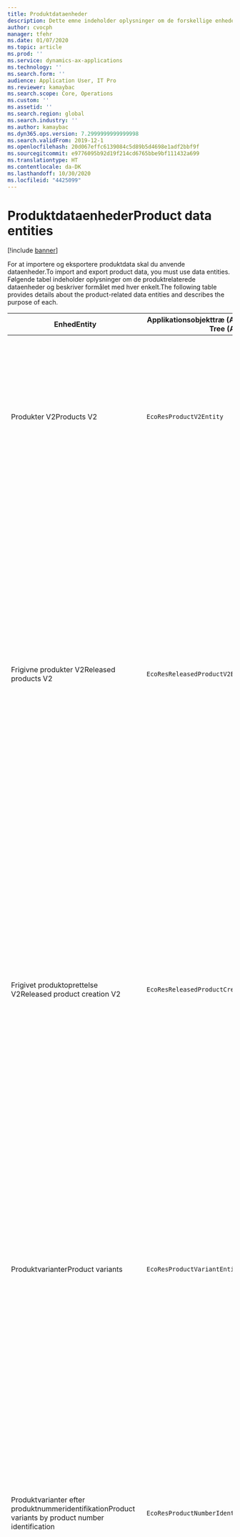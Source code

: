 ```yaml
---
title: Produktdataenheder
description: Dette emne indeholder oplysninger om de forskellige enheder, der kan bruges til at importere og eksportere produktdata.
author: cvocph
manager: tfehr
ms.date: 01/07/2020
ms.topic: article
ms.prod: ''
ms.service: dynamics-ax-applications
ms.technology: ''
ms.search.form: ''
audience: Application User, IT Pro
ms.reviewer: kamaybac
ms.search.scope: Core, Operations
ms.custom: ''
ms.assetid: ''
ms.search.region: global
ms.search.industry: ''
ms.author: kamaybac
ms.dyn365.ops.version: 7.2999999999999998
ms.search.validFrom: 2019-12-1
ms.openlocfilehash: 20d067effc6139084c5d89b5d4698e1adf2bbf9f
ms.sourcegitcommit: e9776095b92d19f214cd6765bbe9bf111432a699
ms.translationtype: HT
ms.contentlocale: da-DK
ms.lasthandoff: 10/30/2020
ms.locfileid: "4425099"
---
```

# <a name="product-data-entities"></a><span data-ttu-id="18568-103">Produktdataenheder</span><span class="sxs-lookup"><span data-stu-id="18568-103">Product data entities</span></span>

[!include [banner](../includes/banner.md)]

<span data-ttu-id="18568-104">For at importere og eksportere produktdata skal du anvende dataenheder.</span><span class="sxs-lookup"><span data-stu-id="18568-104">To import and export product data, you must use data entities.</span></span> <span data-ttu-id="18568-105">Følgende tabel indeholder oplysninger om de produktrelaterede dataenheder og beskriver formålet med hver enkelt.</span><span class="sxs-lookup"><span data-stu-id="18568-105">The following table provides details about the product-related data entities and describes the purpose of each.</span></span>

| <span data-ttu-id="18568-106">Enhed</span><span class="sxs-lookup"><span data-stu-id="18568-106">Entity</span></span> | <span data-ttu-id="18568-107">Applikationsobjekttræ (AOT) navn (type)</span><span class="sxs-lookup"><span data-stu-id="18568-107">Application Object Tree (AOT) name (type)</span></span> | <span data-ttu-id="18568-108">Notater</span><span class="sxs-lookup"><span data-stu-id="18568-108">Notes</span></span> |
|--------|-------------------------------------------|-------|
| <span data-ttu-id="18568-109">Produkter V2</span><span class="sxs-lookup"><span data-stu-id="18568-109">Products V2</span></span> | `EcoResProductV2Entity` | <span data-ttu-id="18568-110">Denne enhed bruges til at importere og eksportere delte produkter, specifikke produkter og produktmastere.</span><span class="sxs-lookup"><span data-stu-id="18568-110">This entity is used to import and export shared products-distinct products and product masters.</span></span> <span data-ttu-id="18568-111">Det giver mulighed for opdateringer.</span><span class="sxs-lookup"><span data-stu-id="18568-111">It allows for updates.</span></span> <span data-ttu-id="18568-112">Den understøtter ikke sætbaserede SQL-handlinger.</span><span class="sxs-lookup"><span data-stu-id="18568-112">It doesn't support set-based SQL operations.</span></span> <span data-ttu-id="18568-113">Det er aktiveret for Open Data Protocol (OData).</span><span class="sxs-lookup"><span data-stu-id="18568-113">It's enabled for Open Data Protocol (OData).</span></span> |
| <span data-ttu-id="18568-114">Frigivne produkter V2</span><span class="sxs-lookup"><span data-stu-id="18568-114">Released products V2</span></span> | `EcoResReleasedProductV2Entity` | <span data-ttu-id="18568-115">Denne enhed bruges til at importere og eksportere udgivne produkter, specifikke produkter og produktmastere.</span><span class="sxs-lookup"><span data-stu-id="18568-115">This entity is used to import and export released products-distinct products and product masters.</span></span> <span data-ttu-id="18568-116">Det giver mulighed for opdateringer.</span><span class="sxs-lookup"><span data-stu-id="18568-116">It allows for updates.</span></span> <span data-ttu-id="18568-117">Det kræver, at det delte produkt allerede er oprettet.</span><span class="sxs-lookup"><span data-stu-id="18568-117">It requires that the shared product already be created.</span></span> <span data-ttu-id="18568-118">Når et nyt frigivet produkt importeres, sker der en frigivelse af det delte produkt.</span><span class="sxs-lookup"><span data-stu-id="18568-118">When a new released product is imported, a release of the shared product occurs.</span></span> <span data-ttu-id="18568-119">Der er også separate enheder, der kan bruges til at importere og eksportere frigivne produktmastere og frigivne specifikke varianter.</span><span class="sxs-lookup"><span data-stu-id="18568-119">There are also separate entities that can be used to import and export released product masters and released distinct variants.</span></span> <span data-ttu-id="18568-120">Denne enhed understøtter ikke sætbaserede SQL-handlinger eller slettehandlinger.</span><span class="sxs-lookup"><span data-stu-id="18568-120">This entity doesn't support set-based SQL operations or delete operations.</span></span> <span data-ttu-id="18568-121">Det er aktiveret for OData.</span><span class="sxs-lookup"><span data-stu-id="18568-121">It's enabled for OData.</span></span> |
| <span data-ttu-id="18568-122">Frigivet produktoprettelse V2</span><span class="sxs-lookup"><span data-stu-id="18568-122">Released product creation V2</span></span> | `EcoResReleasedProductCreationV2Entity` | <span data-ttu-id="18568-123">Denne enhed bruges til at importere delte produkter og frigivne produkter i ét trin.</span><span class="sxs-lookup"><span data-stu-id="18568-123">This entity is used to import shared products and released products in one step.</span></span> <span data-ttu-id="18568-124">Selvom det understøtter eksport, anbefales denne brug ikke, da formålet med enheden er produktoprettelse.</span><span class="sxs-lookup"><span data-stu-id="18568-124">Although it supports exports, that use isn't recommended, because the purpose of the entity is product creation.</span></span> <span data-ttu-id="18568-125">Det understøtter ikke opdateringer.</span><span class="sxs-lookup"><span data-stu-id="18568-125">It doesn't support updates.</span></span> <span data-ttu-id="18568-126">Det understøtter et begrænset sæt felter (felter, der er tilgængelige i dialogboksen produktoprettelse).</span><span class="sxs-lookup"><span data-stu-id="18568-126">It supports a limited set of fields (fields that are available in the product creation dialog box).</span></span> <span data-ttu-id="18568-127">Den understøtter ikke sætbaserede SQL-handlinger.</span><span class="sxs-lookup"><span data-stu-id="18568-127">It doesn't support set-based SQL operations.</span></span> <span data-ttu-id="18568-128">Det er ikke afsløret gennem OData.</span><span class="sxs-lookup"><span data-stu-id="18568-128">It isn't exposed through OData.</span></span> |
| <span data-ttu-id="18568-129">Produktvarianter</span><span class="sxs-lookup"><span data-stu-id="18568-129">Product variants</span></span> | `EcoResProductVariantEntity` | <span data-ttu-id="18568-130">Denne enhed bruges til at importere og eksportere delte produktvarianter.</span><span class="sxs-lookup"><span data-stu-id="18568-130">This entity is used to import and export shared product variants.</span></span> <span data-ttu-id="18568-131">Det giver mulighed for opdateringer.</span><span class="sxs-lookup"><span data-stu-id="18568-131">It allows for updates.</span></span> <span data-ttu-id="18568-132">Det kræver, at dimensionsværdierne allerede er oprettet.</span><span class="sxs-lookup"><span data-stu-id="18568-132">It requires that dimension values already be created.</span></span> <span data-ttu-id="18568-133">Integrationsnøglen er produktmaster plus produktdimensioner.</span><span class="sxs-lookup"><span data-stu-id="18568-133">The integration key is the product master plus product dimensions.</span></span> <span data-ttu-id="18568-134">Denne enhed understøtter ikke sætbaserede SQL-handlinger.</span><span class="sxs-lookup"><span data-stu-id="18568-134">This entity doesn't support set-based SQL operations.</span></span> <span data-ttu-id="18568-135">Det er aktiveret for OData.</span><span class="sxs-lookup"><span data-stu-id="18568-135">It's enabled for OData.</span></span> <span data-ttu-id="18568-136">Den understøtter slettehandlinger.</span><span class="sxs-lookup"><span data-stu-id="18568-136">It supports delete operations.</span></span> <span data-ttu-id="18568-137">Den kan ikke udvides ved at tilføje nye produktdimensioner.</span><span class="sxs-lookup"><span data-stu-id="18568-137">It can't be extended through the addition of new product dimensions.</span></span> |
| <span data-ttu-id="18568-138">Produktvarianter efter produktnummeridentifikation</span><span class="sxs-lookup"><span data-stu-id="18568-138">Product variants by product number identification</span></span> | `EcoResProductNumberIdentifiedProductVariantEntity` | <span data-ttu-id="18568-139">Denne enhed bruges til at importere og eksportere delte produktvarianter.</span><span class="sxs-lookup"><span data-stu-id="18568-139">This entity is used to import and export shared product variants.</span></span> <span data-ttu-id="18568-140">Det giver mulighed for opdateringer.</span><span class="sxs-lookup"><span data-stu-id="18568-140">It allows for updates.</span></span> <span data-ttu-id="18568-141">Det kræver, at dimensionsværdierne allerede er oprettet.</span><span class="sxs-lookup"><span data-stu-id="18568-141">It requires that dimension values already be created.</span></span> <span data-ttu-id="18568-142">Integrationsnøglen er produktnummeret (hvorimod integrationsnøglen for enheden **Produktvarianter** er produktmaster plus produktdimensioner).</span><span class="sxs-lookup"><span data-stu-id="18568-142">The integration key is the product number (whereas the integration key for the **Product variants** entity is the product master plus product dimensions).</span></span> |
| <span data-ttu-id="18568-143">Frigivne produktvarianter</span><span class="sxs-lookup"><span data-stu-id="18568-143">Released product variants</span></span> | `EcoResReleasedProductVariantEntity` | <span data-ttu-id="18568-144">Denne enhed bruges til at importere og eksportere udgivne produktvarianter.</span><span class="sxs-lookup"><span data-stu-id="18568-144">This entity is used to import and export released product variants.</span></span> <span data-ttu-id="18568-145">Det giver mulighed for opdateringer.</span><span class="sxs-lookup"><span data-stu-id="18568-145">It allows for updates.</span></span> <span data-ttu-id="18568-146">Det kræver, at delte produktvarianter allerede er oprettet.</span><span class="sxs-lookup"><span data-stu-id="18568-146">It requires that shared product variants already be created.</span></span> <span data-ttu-id="18568-147">Når en ny frigivet produktvariant importeres, sker der en frigivelse af den delte produktvariant.</span><span class="sxs-lookup"><span data-stu-id="18568-147">When a new released product variant is imported, a release of the shared product variant occurs.</span></span> <span data-ttu-id="18568-148">Denne enhed understøtter ikke sætbaserede SQL-handlinger.</span><span class="sxs-lookup"><span data-stu-id="18568-148">This entity doesn't support set-based SQL operations.</span></span> <span data-ttu-id="18568-149">Det er aktiveret for OData.</span><span class="sxs-lookup"><span data-stu-id="18568-149">It's enabled for OData.</span></span> <span data-ttu-id="18568-150">Selvom den understøtter slettehandlinger, forårsager denne brug i øjeblikket databeskadigelse på grund af en fejl i den aktuelle platform.</span><span class="sxs-lookup"><span data-stu-id="18568-150">Although it supports delete operations, that use currently causes data corruption because of a bug in the current platform.</span></span> <span data-ttu-id="18568-151">Denne enhed kan ikke udvides ved at tilføje nye produktdimensioner.</span><span class="sxs-lookup"><span data-stu-id="18568-151">This entity can't be extended through the addition of new product dimensions.</span></span> |
| <span data-ttu-id="18568-152">Frigivne produktvarianter efter produktnummeridentifikation</span><span class="sxs-lookup"><span data-stu-id="18568-152">Released product variants by product number identification</span></span> | `EcoResProductNumberIdentifiedReleasedProductVariantEntity` | <span data-ttu-id="18568-153">Denne enhed ligner enheden **Frigivne produktvarianter**, men integrationsnøglen er produktnummeret fremfor produktmasteren plus produktdimensionerne.</span><span class="sxs-lookup"><span data-stu-id="18568-153">This entity resembles the **Released product variants** entity, but the integration key is the product number instead of the product master plus product dimensions.</span></span> <span data-ttu-id="18568-154">Den kan udvides ved at tilføje nye produktdimensioner.</span><span class="sxs-lookup"><span data-stu-id="18568-154">It can be extended through the addition of new product dimensions.</span></span> |
| <span data-ttu-id="18568-155">Salgbare frigivne produkter</span><span class="sxs-lookup"><span data-stu-id="18568-155">Sellable released products</span></span> | `EcoResSellableReleasedProductEntity` | <span data-ttu-id="18568-156">Denne enhed bruges kun til at eksportere salgbare produkter.</span><span class="sxs-lookup"><span data-stu-id="18568-156">This entity is used to export only sellable products.</span></span> <span data-ttu-id="18568-157">Salgbare produkter er produkter med de oplysninger, der er påkrævet for at kunne bruges på en salgsordre.</span><span class="sxs-lookup"><span data-stu-id="18568-157">Sellable products are products that have the information that they require in order to be used in a sales order.</span></span> <span data-ttu-id="18568-158">De samme regler gælder, når et produkt valideres ved brug af funktionen **Valider** på siden **Frigivet produkter**.</span><span class="sxs-lookup"><span data-stu-id="18568-158">The same rules apply when a product is validated by using the **Validate** function on the **Released products** page.</span></span> |
| <span data-ttu-id="18568-159">Frigivne specifikke produkter V2</span><span class="sxs-lookup"><span data-stu-id="18568-159">Released Distinct products V2</span></span> | `EcoResDistinctProductV2Entity` | <span data-ttu-id="18568-160">Denne enhed bruges kun til at eksportere specifikke produkter.</span><span class="sxs-lookup"><span data-stu-id="18568-160">This entity is used to export distinct products.</span></span> <span data-ttu-id="18568-161">De pågældende specifikke produkter kan være produkter, undertypeprodukter og produktvarianter.</span><span class="sxs-lookup"><span data-stu-id="18568-161">Those distinct products can be products, subtype products, and product variants.</span></span> |
| <span data-ttu-id="18568-162">Frigivne produktmastere V2</span><span class="sxs-lookup"><span data-stu-id="18568-162">Released products masters V2</span></span> | `EcoResProductMasterV2Entity` | <span data-ttu-id="18568-163">Denne enhed bruges til at importere og eksportere produktmastere.</span><span class="sxs-lookup"><span data-stu-id="18568-163">This entity is used to import and export product masters.</span></span> <span data-ttu-id="18568-164">Den er ikke aktiveret til datastyring.</span><span class="sxs-lookup"><span data-stu-id="18568-164">It isn't enabled for data management.</span></span> |
| <span data-ttu-id="18568-165">Vare - stregkode</span><span class="sxs-lookup"><span data-stu-id="18568-165">Item - barcode</span></span> | `EcoResProductBarcodeEntityV3` | <span data-ttu-id="18568-166">Denne enhed bruges kun til at eksportere produkter og stregkoder.</span><span class="sxs-lookup"><span data-stu-id="18568-166">This entity is used to export products and bar codes.</span></span> <span data-ttu-id="18568-167">Denne enhed tillader ikke registrering af ændringer, opdateringer eller sletninger.</span><span class="sxs-lookup"><span data-stu-id="18568-167">This entity doesn't allow change tracking, updates, or deletes.</span></span> <span data-ttu-id="18568-168">Hvis du vil bruge registrering af ændringer, opdateringer eller sletninger på stregkoder, skal du bruge enheden **Vare - tilknytning af stregkode**.</span><span class="sxs-lookup"><span data-stu-id="18568-168">To use change tracking, updates, or deletes on barcodes, use the **Item - barcode association** entity.</span></span> |
| <span data-ttu-id="18568-169">Vare-stregkodetilknytning</span><span class="sxs-lookup"><span data-stu-id="18568-169">Item - barcode association</span></span> | `EcoResProductBarcodeAssociationEntity` | <span data-ttu-id="18568-170">Denne enhed bruges kun til at eksportere produkter og stregkoder.</span><span class="sxs-lookup"><span data-stu-id="18568-170">This entity is used to export products and bar codes.</span></span> <span data-ttu-id="18568-171">Den tillader registrering af ændringer, opdateringer og sletninger.</span><span class="sxs-lookup"><span data-stu-id="18568-171">It allows change tracking, updates, and deletes.</span></span> <span data-ttu-id="18568-172">Hvis du vil bruge enheden, skal *Vare - forbedringer af stregkode* aktiveres i [funktionsstyring](../../fin-ops-core/fin-ops/get-started/feature-management/feature-management-overview.md).</span><span class="sxs-lookup"><span data-stu-id="18568-172">To use the entity, the feature *Item - barcode improvements* must be enabled in [feature management](../../fin-ops-core/fin-ops/get-started/feature-management/feature-management-overview.md).</span></span> <span data-ttu-id="18568-173">Dens enhedsnøgle er `AssociationID`, hvilket opretter tilknytningen mellem stregkoden og produktet.</span><span class="sxs-lookup"><span data-stu-id="18568-173">Its entity key is `AssociationID`, which creates the association between the barcode and the product.</span></span> <span data-ttu-id="18568-174">Hvis du vil tilføje understøttelse af denne nøgle, udfyldes tabellen `InventitemBarcodeAssociation` med eksisterende stregkodedata, når du aktiverer funktionen.</span><span class="sxs-lookup"><span data-stu-id="18568-174">To add support for this key, the table `InventitemBarcodeAssociation` will be populated for existing item barcode data when you turn on the feature.</span></span> <span data-ttu-id="18568-175">Tabellen udfyldes ved hjælp af et batchjob, og hvis stregkodetabellen har et stort antal poster, kan det tage længere tid at køre batchjobbet.</span><span class="sxs-lookup"><span data-stu-id="18568-175">The table is populated using a batch job and if your barcode table has a large number of records, it could take significant time to run the batch job.</span></span> <span data-ttu-id="18568-176">Det anbefales derfor, at du planlægger at aktivere funktionen (og dermed køre batchjobbet) på et tidspunkt, der passer til din forretningsplan.</span><span class="sxs-lookup"><span data-stu-id="18568-176">Therefore, we recommend that you plan to enable the feature (and therefore run the batch job) at a time that fits your business schedule.</span></span> |
| <span data-ttu-id="18568-177">Tilstande for produktlivscyklus</span><span class="sxs-lookup"><span data-stu-id="18568-177">Product lifecycle states</span></span> | `EcoResProductLifecycleSateEntity` | <span data-ttu-id="18568-178">Denne enhed bruges til at importere og eksportere de forskellige produktlivscyklustilstande, der kan tildeles et produkt.</span><span class="sxs-lookup"><span data-stu-id="18568-178">This entity is used to import and export the different product lifecycle states that can be assigned to a product.</span></span> |

> [!NOTE]
> <span data-ttu-id="18568-179">Du kan kun bruge dataenheden **Frigivne produkter V2** til at importere produkter til systemet, hvis det delte produkt allerede er oprettet.</span><span class="sxs-lookup"><span data-stu-id="18568-179">You can use the **Released Products V2** data entity to import products into the system only if the shared product has already been created.</span></span> <span data-ttu-id="18568-180">Ellers skal du, for at importere produkter til systemet, bruge dataenheden **Produktoprettelse**.</span><span class="sxs-lookup"><span data-stu-id="18568-180">Otherwise, to import products into the system, you must use the **Product creation** data entity.</span></span>
